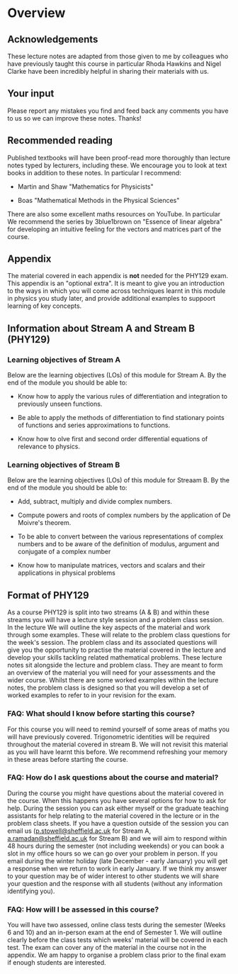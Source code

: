 # Overview

## Acknowledgements 

These lecture notes are adapted from those given to me by colleagues who
have previously taught this course in particular Rhoda Hawkins and Nigel Clarke have been incredibly helpful in sharing their materials with us.

## Your input 

Please report any mistakes you find and feed back any comments you have
to us so we can improve these notes. Thanks!

## Recommended reading

Published textbooks will have been proof-read more thoroughly than
lecture notes typed by lecturers, including these. We encourage you to
look at text books in addition to these notes. In particular I
recommend:

-   Martin and Shaw "Mathematics for Physicists"

-   Boas "Mathematical Methods in the Physical Sciences"

There are also some excellent maths resources on YouTube. In particular
We recommend the series by 3blue1brown on \"Essence of linear algebra\"
for developing an intuitive feeling for the vectors and matrices part of
the course.

## Appendix 

The material covered in each appendix is **not** needed for the PHY129
exam. This appendix is an "optional extra". It is meant to give you an
introduction to the ways in which you will come across techniques learnt
in this module in physics you study later, and provide additional examples
to suppoort learning of key concepts.

## Information about Stream A and Stream B (PHY129)

### Learning objectives of Stream A

Below are the learning objectives (LOs) of this module for Stream A. By the end of
the module you should be able to:

-   Know how to apply the various rules of differentiation and integration to previously unseen functions.

-  Be able to apply the methods of differentiation to find stationary points of functions and series approximations to functions.

-  Know how to olve first and second order differential equations of relevance to physics.

### Learning objectives of Stream B

Below are the learning objectives (LOs) of this module for Streaam B. By the end of
the module you should be able to:

-   Add, subtract, multiply and divide complex numbers.

-   Compute powers and roots of complex numbers by the application of De
    Moivre's theorem.

-   To be able to convert between the various representations of complex
    numbers and to be aware of the definition of modulus, argument and
    conjugate of a complex number

-   Know how to manipulate matrices, vectors and scalars and their
    applications in physical problems


## Format of PHY129 

As a course PHY129 is split into two streams (A & B) and within these
streams you will have a lecture style session and a problem class
session. In the lecture We will outline the key aspects of the material
and work through some examples. These will relate to the problem class
questions for the week's session. The problem class and its associated
questions will give you the opportunity to practise the material covered
in the lecture and develop your skills tackling related mathematical
problems. These lecture notes sit alongside the lecture and problem
class. They are meant to form an overview of the material you will need
for your assessments and the wider course. Whilst there are some worked
examples within the lecture notes, the problem class is designed so that
you will develop a set of worked examples to refer to in your revision
for the exam.

### FAQ: What should I know before starting this course?

For this course you will need to remind yourself of some areas of maths
you will have previously covered. Trigonometric identities will be
required throughout the material covered in stream B. We will not
revisit this material as you will have learnt this before. We recommend
refreshing your memory in these areas before starting the course.

### FAQ: How do I ask questions about the course and material?

During the course you might have questions about the material covered in
the course. When this happens you have several options for how to ask
for help. During the session you can ask either myself or the graduate
teaching assistants for help relating to the material covered in the
lecture or in the problem class sheets. If you have a question outside
of the session you can email us (p.stowell@sheffield.ac.uk for Stream A, a.ramadan@sheffield.ac.uk for Stream B) and we will
aim to respond within 48 hours during the semester (not including
weekends) or you can book a slot in my office hours so we can go over
your problem in person. If you email during the winter holiday (late
December - early January) you will get a response when we return to work
in early January. If we think my answer to your question may be of wider
interest to other students we will share your question and the response
with all students (without any information identifying you).

### FAQ: How will I be assessed in this course?

You will have two assessed, online class tests during the semester
(Weeks 6 and 10) and an in-person exam at the end of Semester 1. We will
outline clearly before the class tests which weeks' material will be
covered in each test. The exam can cover any of the material in the
course not in the appendix. We am happy to organise a problem class prior
to the final exam if enough students are interested.
